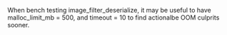 When bench testing image_filter_deserialize, it may be useful to have malloc_limit_mb = 500, and timeout = 10 to find actionalbe OOM culprits sooner.